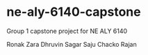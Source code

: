 # ne-aly-6140-capstone
Group 1 capstone project for NE ALY 6140

Ronak
Zara
Dhruvin
Sagar
Saju Chacko Rajan